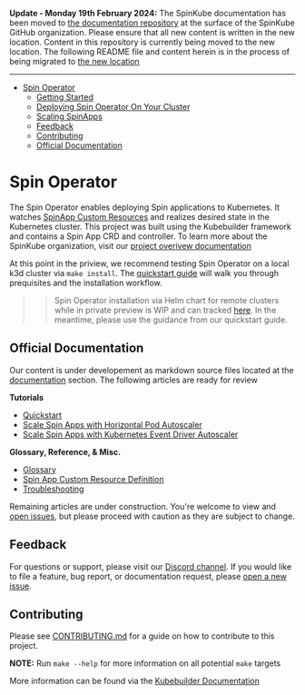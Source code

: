 **Update - Monday 19th February 2024:** 
The SpinKube documentation has been moved to [the documentation repository](https://github.com/spinkube/documentation/tree/main/content/en/docs) at the surface of the SpinKube GitHub organization. Please ensure that all new content is written in the new location. Content in this repository is currently being moved to the new location. The following README file and content herein is in the process of being migrated to [the new location](https://github.com/spinkube/documentation/tree/main/content/en/docs)

---

- [Spin Operator](#spin-operator)
  - [Getting Started](#getting-started)
  - [Deploying Spin Operator On Your Cluster](#deploying-spin-operator-on-your-cluster)
  - [Scaling SpinApps](#scaling-spinapps)
  - [Feedback](#feedback)
  - [Contributing](#contributing)
  - [Official Documentation](#official-documentation)

# Spin Operator

The Spin Operator enables deploying Spin applications to Kubernetes. It watches [SpinApp Custom Resources](./documentation/content/custom-resource-definition-reference.md) and realizes desired state in the Kubernetes cluster. This project was built using the Kubebuilder framework and contains a Spin App CRD and controller. To learn more about the SpinKube organization, visit our [project overivew documentation](./documentation/content/project-overview.md)

At this point in the priview, we recommend testing Spin Operator on a local k3d cluster via `make install`. The [quickstart guide](./documentation/content/quickstart.md) will walk you through prequisites and the installation workflow.

> > Spin Operator installation via Helm chart for remote clusters while in private preview is WIP and can tracked [here](https://github.com/spinkube/spin-operator/issues/54). In the meantime, please use the guidance from our quickstart guide.

## Official Documentation

Our content is under developement as markdown source files located at the [documentation](./documentation/) section. The following articles are ready for review

**Tutorials**

- [Quickstart](./documentation/content/quickstart.md)
- [Scale Spin Apps with Horizontal Pod Autoscaler](./documentation/content/scaling-spinapp-on-k8s-with-hpa.md)
- [Scale Spin Apps with Kubernetes Event Driver Autoscaler](./documentation/content/scaling-spinapp-on-k8s-with-keda.md)

**Glossary, Reference, & Misc.**

- [Glossary](./documentation/content/glossary-of-terms.md)
- [Spin App Custom Resource Definition](./documentation/content/custom-resource-definition-reference.md)
- [Troubleshooting](./documentation/content/troubleshooting.md)

Remaining articles are under construction. You're welcome to view and [open issues](https://github.com/spinkube/spin-operator/issues/new), but please proceed with caution as they are subject to change.

## Feedback

For questions or support, please visit our [Discord channel](https://discord.com/channels/926888690310053918/1200012610196738208). If you would like to file a feature, bug report, or documentation request, please [open a new issue](https://github.com/spinkube/spin-operator/issues/new).

## Contributing

Please see [CONTRIBUTING.md](./CONTRIBUTING.md) for a guide on how to contribute to this project.

**NOTE:** Run `make --help` for more information on all potential `make` targets

More information can be found via the [Kubebuilder Documentation](https://book.kubebuilder.io/introduction.html)
